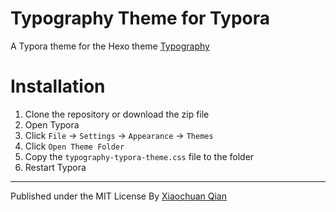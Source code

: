 # Typography Theme for Typora
A Typora theme for the Hexo theme [Typography](https://github.com/sumimakito/hexo-theme-typography/)

# Installation
1. Clone the repository or download the zip file
2. Open Typora
3. Click `File` -> `Settings` -> `Appearance` -> `Themes`
4. Click `Open Theme Folder`
5. Copy the `typography-typora-theme.css` file to the folder
6. Restart Typora

---
Published under the MIT License
By [Xiaochuan Qian](https://github.com/XiaochuanQian)
